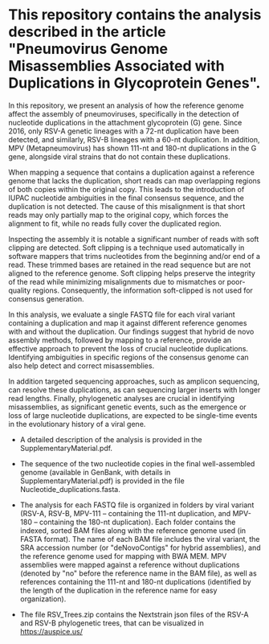 # This repository contains the analysis described in the article "Pneumovirus Genome Misassemblies Associated with Duplications in Glycoprotein Genes".

In this repository, we present an analysis of how the reference genome affect the assembly of pneumoviruses, specifically in the detection of nucleotide duplications in the attachment glycoprotein (G) gene. Since 2016, only RSV-A genetic lineages with a 72-nt duplication have been detected, and similarly, RSV-B lineages with a 60-nt duplication. 
In addition, MPV (Metapneumovirus) has shown 111-nt and 180-nt duplications in the G gene, alongside viral strains that do not contain these duplications.

When mapping a sequence that contains a duplication against a reference genome that lacks the duplication, short reads can map overlapping regions of both copies within the original copy. This leads to the introduction of IUPAC nucleotide ambiguities in the final consensus sequence, and the duplication is not detected. The cause of this misalignment is that short reads may only partially map to the original copy, which forces the alignment to fit, while no reads fully cover the duplicated region. 

Inspecting the assembly it is notable a significant number of reads with soft clipping are detected. Soft clipping is a technique used automatically in software mappers that trims nucleotides from the beginning and/or end of a read. These trimmed bases are retained in the read sequence but are not aligned to the reference genome. Soft clipping helps preserve the integrity of the read while minimizing misalignments due to mismatches or poor-quality regions. Consequently, the information soft-clipped is not used for consensus generation.

In this analysis, we evaluate a single FASTQ file for each viral variant containing a duplication and map it against different reference genomes with and without the duplication. Our findings suggest that hybrid de novo assembly methods, followed by mapping to a reference, provide an effective approach to prevent the loss of crucial nucleotide duplications. Identifying ambiguities in specific regions of the consensus genome can also help detect and correct misassemblies.

In addition targeted sequencing approaches, such as amplicon sequencing, can resolve these duplications, as can sequencing larger inserts with longer read lengths. Finally, phylogenetic analyses are crucial in identifying misassemblies, as significant genetic events, such as the emergence or loss of large nucleotide duplications, are expected to be single-time events in the evolutionary history of a viral gene.

- A detailed description of the analysis is provided in the SupplementaryMaterial.pdf. 

- The sequence of the two nucleotide copies in the final well-assembled genome (available in GenBank, with details in SupplementaryMaterial.pdf) is provided in the file Nucleotide_duplications.fasta.

- The analysis for each FASTQ file is organized in folders by viral variant (RSV-A, RSV-B, MPV-111 – containing the 111-nt duplication, and MPV-180 – containing the 180-nt duplication). Each folder contains the indexed, sorted BAM files along with the reference genome used (in FASTA format).
The name of each BAM file includes the viral variant, the SRA accession number (or "deNovoContigs" for hybrid assemblies), and the reference genome used for mapping with BWA MEM. MPV assemblies were mapped against a reference without duplications (denoted by "no" before the reference name in the BAM file), as well as references containing the 111-nt and 180-nt duplications (identified by the length of the duplication in the reference name for easy organization).

- The file RSV_Trees.zip contains the Nextstrain json files of the RSV-A and RSV-B phylogenetic trees, that can be visualized in https://auspice.us/
